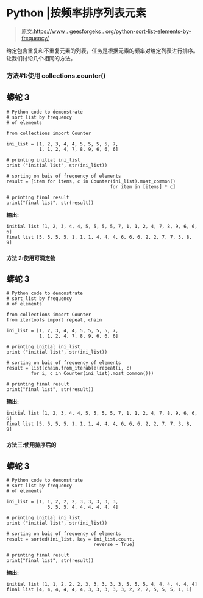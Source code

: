 # Python |按频率排序列表元素

> 原文:[https://www . geesforgeks . org/python-sort-list-elements-by-frequency/](https://www.geeksforgeeks.org/python-sort-list-elements-by-frequency/)

给定包含重复和不重复元素的列表，任务是根据元素的频率对给定列表进行排序。让我们讨论几个相同的方法。

### **方法#1:使用 collections.counter()**

## 蟒蛇 3

```
# Python code to demonstrate
# sort list by frequency
# of elements

from collections import Counter

ini_list = [1, 2, 3, 4, 4, 5, 5, 5, 5, 7,
            1, 1, 2, 4, 7, 8, 9, 6, 6, 6]

# printing initial ini_list
print ("initial list", str(ini_list))

# sorting on bais of frequency of elements
result = [item for items, c in Counter(ini_list).most_common()
                                      for item in [items] * c]

# printing final result
print("final list", str(result))
```

**输出:**

```
initial list [1, 2, 3, 4, 4, 5, 5, 5, 5, 7, 1, 1, 2, 4, 7, 8, 9, 6, 6, 6]
final list [5, 5, 5, 5, 1, 1, 1, 4, 4, 4, 6, 6, 6, 2, 2, 7, 7, 3, 8, 9]
```

### 
**方法 2:使用可滴定物**

## 蟒蛇 3

```
# Python code to demonstrate
# sort list by frequency
# of elements

from collections import Counter
from itertools import repeat, chain

ini_list = [1, 2, 3, 4, 4, 5, 5, 5, 5, 7,
            1, 1, 2, 4, 7, 8, 9, 6, 6, 6]

# printing initial ini_list
print ("initial list", str(ini_list))

# sorting on bais of frequency of elements
result = list(chain.from_iterable(repeat(i, c)
         for i, c in Counter(ini_list).most_common()))

# printing final result
print("final list", str(result))
```

**输出:**

```
initial list [1, 2, 3, 4, 4, 5, 5, 5, 5, 7, 1, 1, 2, 4, 7, 8, 9, 6, 6, 6]
final list [5, 5, 5, 5, 1, 1, 1, 4, 4, 4, 6, 6, 6, 2, 2, 7, 7, 3, 8, 9]
```

### 
**方法三:使用排序后的**

## 蟒蛇 3

```
# Python code to demonstrate
# sort list by frequency
# of elements

ini_list = [1, 1, 2, 2, 2, 3, 3, 3, 3, 3,
               5, 5, 5, 4, 4, 4, 4, 4, 4]

# printing initial ini_list
print ("initial list", str(ini_list))

# sorting on bais of frequency of elements
result = sorted(ini_list, key = ini_list.count,
                                reverse = True)

# printing final result
print("final list", str(result))
```

**输出:**

```
initial list [1, 1, 2, 2, 2, 3, 3, 3, 3, 3, 5, 5, 5, 4, 4, 4, 4, 4, 4]
final list [4, 4, 4, 4, 4, 4, 3, 3, 3, 3, 3, 2, 2, 2, 5, 5, 5, 1, 1]
```